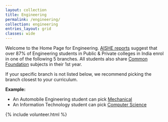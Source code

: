```yaml
---
layout: collection
title: Engineering
permalink: /engineering/
collection: engineering
entries_layout: grid
classes: wide
---
```

Welcome to the Home Page for Engineering. [AISHE reports](https://www.education.gov.in/sites/upload_files/mhrd/files/statistics-new/AISHE%20Final%20Report%202018-19.pdf) suggest that over 87% of Engineering students in Public & Private colleges in India enrol in one of the following 5 branches. All students also share <a href="/engineering/common/">Common Foundation</a> subjects in their 1st year.

If your specific branch is not listed below, we recommend picking the branch closest to your curriculum.

**Example:**
- An Automobile Engineering student can pick <a href="/engineering/mechanical/">Mechanical</a>
- An Information Technology student can pick <a href="/engineering/computer/">Computer Science</a>

{% include volunteer.html %}